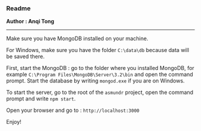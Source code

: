 ### Readme #

**Author : Anqi Tong**


----------

Make sure you have MongoDB installed on your machine.

For Windows, make sure you have the folder `C:\data\db` because data will be saved there.


First, start the MongoDB : go to the folder where you installed MongoDB, for example `C:\Program Files\MongoDB\Server\3.2\bin` and open the command prompt. Start the database by writing `mongod.exe` if you are on Windows.

To start the server, go to the root of the `asmundr` project, open the command prompt and write `npm start`.

Open your browser and go to : `http://localhost:3000`

Enjoy!

